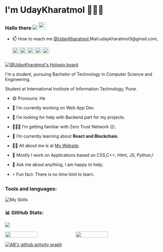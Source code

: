 # I'm UdayKharatmol 👩🏻‍💻

### Hallo there  ![]( https://visitor-badge.glitch.me/badge?page_id=udaykharatmol ) <img src="https://media.giphy.com/media/hvRJCLFzcasrR4ia7z/giphy.gif" width="25px">
- 📫 How to reach me [@UdayKharatmol](https://www.google.com/search?),Mail:udaykharatmol3@gmail.com,
  
  <a href="https://twitter.com/@uday_kharatmol">
   <img align="left" alt="Uday Kharatmol | Twitter" width="22px" src="https://cdn.jsdelivr.net/npm/simple-icons@v3/icons/twitter.svg" />
 </a> 
  <a href="https://www.linkedin.com/in/uday-kharatmol-702469235/">
   <img align="left" alt="Anmol Agarwal's LinkdeIN" width="22px" src="https://cdn.jsdelivr.net/npm/simple-icons@v3/icons/linkedin.svg" />
 </a>
  <a href="https://t.me/Uday Kharatmol">
   <img align="left" alt="Uday Kharatmol's Telegram" width="22px" src="https://cdn.jsdelivr.net/npm/simple-icons@v3/icons/telegram.svg" />
 </a>
  <a href="https://www.instagram.com/uday_kharatmol/">
   <img align="left" alt="Uday Kharatmol's Instagram" width="22px" src="https://cdn.jsdelivr.net/npm/simple-icons@v3/icons/instagram.svg" />
 </a>
   <a href="https://github.com/uday_kharatmol/">
   <img align="left" alt="Uday Kharatmol's GitHub" width="22px" src="https://cdn.jsdelivr.net/npm/simple-icons@v3/icons/github.svg" />
 </a>



<br><br>

[![@UdayKharatmol's Holopin board](https://holopin.me/@Uday03)](https://holopin.io/@uday03)


I'm a student, pursuing Bachelor of Technology in Computer Science and Engineering.

Student at International Institute of Information Technology, Pune.

- 😄 Pronouns: He

- 🔭 I’m currently working on Web App Dev.

- 🤔 I’m looking for help with Backend part for my projects.

- 👨🏽‍💻 I’m getting familiar with Zero Trust Network :wink:;

- 🌱 I’m currently learning about **React and Blockchain**.

- 👨‍💻 All about me is at [My Website](https://UdayKharatmol.github.io/).

- 📝 Mostly I work on Applications based on CSS,C++, Html, JS, Python,!

- 💬 Ask me about anything, I am happy to help;

- ⚡ Fun fact: There is no time limit to learn.


<h3 align="left">Tools and languages: </h3>

![My Skills](https://skillicons.dev/icons?i=py,c,cpp,html)

### 📊 GitHub Stats:

![](https://github-readme-stats.vercel.app/api/top-langs/?username=UdayKharatmol&theme=gotham&hide_border=false&include_all_commits=false&count_private=false&layout=compact)

<div style="display: flex; flex-direction: row;">

<img width="46%" src="https://github-readme-stats.vercel.app/api?username=UdayKharatmol&theme=gotham&hide_border=false&include_all_commits=false&count_private=false" />

<img width="46%" src="https://github-readme-streak-stats.herokuapp.com/?user=UdayKharatmol&theme=gotham&hide_border=false" />

</div>

[![AB'z github activity graph](https://activity-graph.herokuapp.com/graph?username=UdayKharatmol&theme=gotham)](https://github.com/UdayKharatmol)

